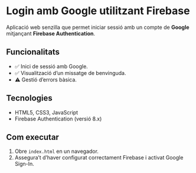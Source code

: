 # Login amb Google utilitzant Firebase

Aplicació web senzilla que permet iniciar sessió amb un compte de **Google** mitjançant **Firebase Authentication**.

## Funcionalitats

- ✅ Inici de sessió amb Google.
- ✅ Visualització d’un missatge de benvinguda.
- ⚠️ Gestió d’errors bàsica.

## Tecnologies

- HTML5, CSS3, JavaScript
- Firebase Authentication (versió 8.x)

## Com executar

1. Obre `index.html` en un navegador.
2. Assegura’t d’haver configurat correctament Firebase i activat Google Sign-In.
